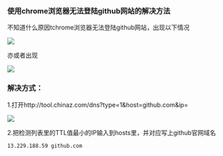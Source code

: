 ### 使用chrome浏览器无法登陆github网站的解决方法

不知道什么原因tchrome浏览器无法登陆github网站，出现以下情况

![](https://gitee.com/yutao618/images/raw/master/images/20210310105445.png)

亦或者出现

![](https://gitee.com/yutao618/images/raw/master/images/20200419174348701.jpg)

### 解决方式：

1.打开http://tool.chinaz.com/dns?type=1&host=github.com&ip= 

![](https://gitee.com/yutao618/images/raw/master/images/20210310112458.png)

2.把检测列表里的TTL值最小的IP输入到hosts里，并对应写上github官网域名

```
13.229.188.59 github.com
```

